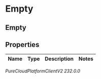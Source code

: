 # Empty

## Empty

## Properties

|Name | Type | Description | Notes|
|------------ | ------------- | ------------- | -------------|



_PureCloudPlatformClientV2 232.0.0_
